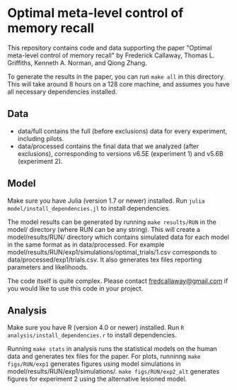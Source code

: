 # Optimal meta-level control of memory recall

This repository contains code and data supporting the paper "Optimal meta-level control of memory recall" by Frederick Callaway, Thomas L. Griffiths, Kenneth A. Norman, and Qiong Zhang.

To generate the results in the paper, you can run `make all` in this directory. This will take around 8 hours on a 128 core machine, and assumes you have all necessary dependencies installed.

## Data

- data/full contains the full (before exclusions) data for every experiment, including pilots.
- data/processed contains the final data that we analyzed (after exclusions), corresponding to versions v6.5E (experiment 1) and v5.6B (experiment 2).

## Model

Make sure you have Julia (version 1.7 or newer) installed. Run `julia model/install_dependencies.jl` to install dependencies.

The model results can be generated by running `make results/RUN` in the model/ directory (where RUN can be any string). This will create a model/results/RUN/ directory which contains simulated data for each model in the same format as in data/processed. For example model/results/RUN/exp1/simulations/optimal_trials/1.csv corresponds to data/processed/exp1/trials.csv. It also generates tex files reporting parameters and likelihoods.

The code itself is quite complex. Please contact fredcallaway@gmail.com if you would like to use this code in your project.

## Analysis

Make sure you have R (version 4.0 or newer) installed. Run `R analysis/install_dependencies.r` to install dependencies.

Running `make stats` in analysis runs the statistical models on the human data and generates tex files for the paper. For plots, runninng `make figs/RUN/exp1` generates figures using model simulations in model/results/RUN/exp1/simulations/. `make figs/RUN/exp2_alt` generates figures for experiment 2 using the alternative lesioned model.